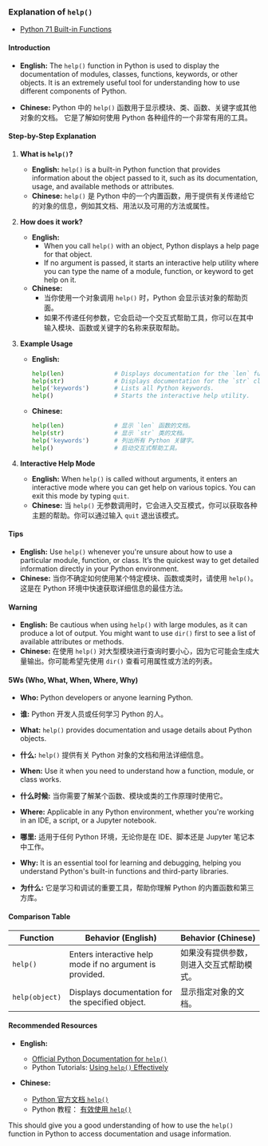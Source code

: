 ### Explanation of `help()`

- [Python 71 Built-in Functions](https://github.com/uwspstar/20-Day-Challenge-List/blob/main/Python/Built-in%20Functions/Readme.md)
  
#### Introduction

- **English:** The `help()` function in Python is used to display the documentation of modules, classes, functions, keywords, or other objects. It is an extremely useful tool for understanding how to use different components of Python.

- **Chinese:** Python 中的 `help()` 函数用于显示模块、类、函数、关键字或其他对象的文档。 它是了解如何使用 Python 各种组件的一个非常有用的工具。

#### Step-by-Step Explanation

1. **What is `help()`?**
   - **English:** `help()` is a built-in Python function that provides information about the object passed to it, such as its documentation, usage, and available methods or attributes.
   - **Chinese:** `help()` 是 Python 中的一个内置函数，用于提供有关传递给它的对象的信息，例如其文档、用法以及可用的方法或属性。

2. **How does it work?**
   - **English:** 
     - When you call `help()` with an object, Python displays a help page for that object.
     - If no argument is passed, it starts an interactive help utility where you can type the name of a module, function, or keyword to get help on it.
   - **Chinese:** 
     - 当你使用一个对象调用 `help()` 时，Python 会显示该对象的帮助页面。
     - 如果不传递任何参数，它会启动一个交互式帮助工具，你可以在其中输入模块、函数或关键字的名称来获取帮助。

3. **Example Usage**
   - **English:** 
     ```python
     help(len)              # Displays documentation for the `len` function.
     help(str)              # Displays documentation for the `str` class.
     help('keywords')       # Lists all Python keywords.
     help()                 # Starts the interactive help utility.
     ```
   - **Chinese:** 
     ```python
     help(len)              # 显示 `len` 函数的文档。
     help(str)              # 显示 `str` 类的文档。
     help('keywords')       # 列出所有 Python 关键字。
     help()                 # 启动交互式帮助工具。
     ```

4. **Interactive Help Mode**
   - **English:** When `help()` is called without arguments, it enters an interactive mode where you can get help on various topics. You can exit this mode by typing `quit`.
   - **Chinese:** 当 `help()` 无参数调用时，它会进入交互模式，你可以获取各种主题的帮助。你可以通过输入 `quit` 退出该模式。

#### Tips

- **English:** Use `help()` whenever you're unsure about how to use a particular module, function, or class. It’s the quickest way to get detailed information directly in your Python environment.
- **Chinese:** 当你不确定如何使用某个特定模块、函数或类时，请使用 `help()`。这是在 Python 环境中快速获取详细信息的最佳方法。

#### Warning

- **English:** Be cautious when using `help()` with large modules, as it can produce a lot of output. You might want to use `dir()` first to see a list of available attributes or methods.
- **Chinese:** 在使用 `help()` 对大型模块进行查询时要小心，因为它可能会生成大量输出。你可能希望先使用 `dir()` 查看可用属性或方法的列表。

#### 5Ws (Who, What, When, Where, Why)

- **Who:** Python developers or anyone learning Python.
- **谁:** Python 开发人员或任何学习 Python 的人。

- **What:** `help()` provides documentation and usage details about Python objects.
- **什么:** `help()` 提供有关 Python 对象的文档和用法详细信息。

- **When:** Use it when you need to understand how a function, module, or class works.
- **什么时候:** 当你需要了解某个函数、模块或类的工作原理时使用它。

- **Where:** Applicable in any Python environment, whether you're working in an IDE, a script, or a Jupyter notebook.
- **哪里:** 适用于任何 Python 环境，无论你是在 IDE、脚本还是 Jupyter 笔记本中工作。

- **Why:** It is an essential tool for learning and debugging, helping you understand Python's built-in functions and third-party libraries.
- **为什么:** 它是学习和调试的重要工具，帮助你理解 Python 的内置函数和第三方库。

#### Comparison Table

| Function | Behavior (English) | Behavior (Chinese) |
|----------|-------------------|--------------------|
| `help()` | Enters interactive help mode if no argument is provided. | 如果没有提供参数，则进入交互式帮助模式。 |
| `help(object)` | Displays documentation for the specified object. | 显示指定对象的文档。 |

#### Recommended Resources

- **English:** 
  - [Official Python Documentation for `help()`](https://docs.python.org/3/library/functions.html#help)
  - Python Tutorials: [Using `help()` Effectively](https://realpython.com/python-help/)
  
- **Chinese:** 
  - [Python 官方文档 `help()`](https://docs.python.org/zh-cn/3/library/functions.html#help)
  - Python 教程： [有效使用 `help()`](https://realpython.com/python-help/)

This should give you a good understanding of how to use the `help()` function in Python to access documentation and usage information.
